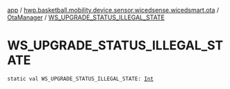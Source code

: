 [app](../../index.md) / [hwp.basketball.mobility.device.sensor.wicedsense.wicedsmart.ota](../index.md) / [OtaManager](index.md) / [WS_UPGRADE_STATUS_ILLEGAL_STATE](.)

# WS_UPGRADE_STATUS_ILLEGAL_STATE

`static val WS_UPGRADE_STATUS_ILLEGAL_STATE: `[`Int`](https://kotlinlang.org/api/latest/jvm/stdlib/kotlin/-int/index.html)